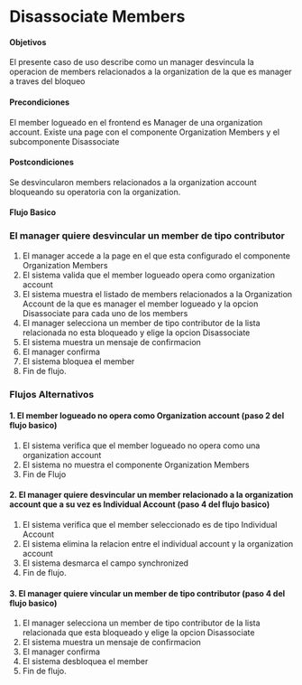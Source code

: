 # Disassociate Members

#### Objetivos

El presente caso de uso describe como un manager desvincula la operacion de members relacionados a la organization de la que es manager a traves del bloqueo

#### Precondiciones

El member logueado en el frontend es Manager de una organization account.
Existe una page con el componente Organization Members y el subcomponente Disassociate

#### Postcondiciones

Se desvincularon members relacionados a la organization account bloqueando su operatoria con la organization.

#### Flujo Basico

### El manager quiere desvincular un member de tipo contributor

1. El manager accede a la page en el que esta configurado el componente Organization Members
2. El sistema valida que el member logueado opera como organization account
3. El sistema muestra el listado de members relacionados a la Organization Account de la que es manager el member logueado y la opcion Disassociate para cada uno de los members
4. El manager selecciona un member de tipo contributor de la lista relacionada no esta bloqueado y elige la opcion Disassociate
5. El sistema muestra un mensaje de confirmacion
6. El manager confirma
7. El sistema bloquea el member
8. Fin de flujo.

### Flujos Alternativos

#### 1. El member logueado no opera como Organization account (paso 2 del flujo basico)

1. El sistema verifica que el member logueado no opera como una organization account
2. El sistema no muestra el componente Organization Members
3. Fin de Flujo

#### 2. El manager quiere desvincular un member relacionado a la organization account que a su vez es Individual Account (paso 4 del flujo basico)

1. El sistema verifica que el member seleccionado es de tipo Individual Account
2. El sistema elimina la relacion entre el individual account y la organization account
3. El sistema desmarca el campo synchronized
4. Fin de flujo.

#### 3. El manager quiere vincular un member de tipo contributor (paso 4 del flujo basico)

1. El manager selecciona un member de tipo contributor de la lista relacionada que esta bloqueado y elige la opcion Disassociate
2. El sistema muestra un mensaje de confirmacion
3. El manager confirma
4. El sistema desbloquea el member
5. Fin de flujo.

